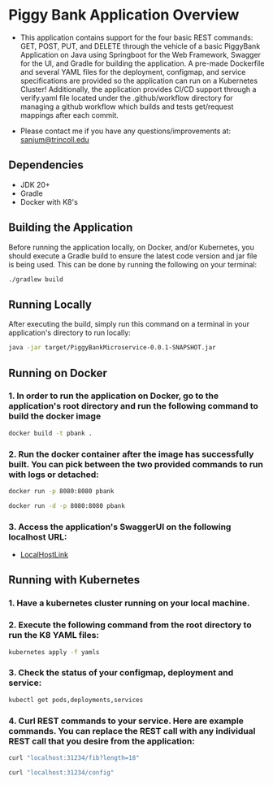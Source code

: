 # Piggy Bank Application Overview
 * This application contains support for the four basic REST commands: GET, POST, PUT, and DELETE through the vehicle of a basic PiggyBank Application on Java using Springboot for the Web Framework, Swagger for the UI, and Gradle for building the application. A pre-made Dockerfile and several YAML files for the deployment, configmap, and service specifications are provided so the application can run on a Kubernetes Cluster! Additionally, the application provides CI/CD support through a verify.yaml file located under the .github/workflow directory for managing a github workflow which builds and tests get/request mappings after each commit. 

 * Please contact me if you have any questions/improvements at: sanjum@trincoll.edu

## Dependencies
 * JDK 20+
 * Gradle
 * Docker with K8's

## Building the Application
Before running the application locally, on Docker, and/or Kubernetes, you should execute a Gradle build to ensure the latest code version and jar file is being used. This can be done by running the following on your terminal:
```bash
./gradlew build
```

## Running Locally
After executing the build, simply run this command on a terminal in your application's directory to run locally:
```bash
java -jar target/PiggyBankMicroservice-0.0.1-SNAPSHOT.jar
```

## Running on Docker
### 1. In order to run the application on Docker, go to the application's root directory and run the following command to build the docker image
```bash
docker build -t pbank .
```
### 2. Run the docker container after the image has successfully built. You can pick between the two provided commands to run with logs or detached:
```bash
docker run -p 8080:8080 pbank
```
```bash
docker run -d -p 8080:8080 pbank
```
### 3. Access the application's SwaggerUI on the following localhost URL:
 * [LocalHostLink](http://localhost:8080/swagger-ui/index.html)

## Running with Kubernetes
### 1. Have a kubernetes cluster running on your local machine.
### 2. Execute the following command from the root directory to run the K8 YAML files:
```bash
kubernetes apply -f yamls
```
### 3. Check the status of your configmap, deployment and service:
```bash
kubectl get pods,deployments,services
```
### 4. Curl REST commands to your service. Here are example commands. You can replace the REST call with any individual REST call that you desire from the application:
```bash
curl "localhost:31234/fib?length=18"
```
```bash
curl "localhost:31234/config"
```
